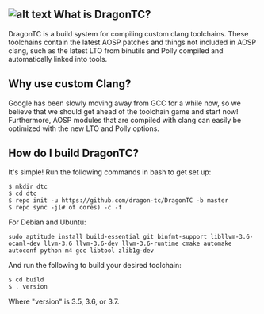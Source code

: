 ![alt text](http://imgur.com/gFcFcZ7.png)
What is DragonTC?
-----------------
DragonTC is a build system for compiling custom clang toolchains. These toolchains contain the latest AOSP patches and things not included in AOSP clang, such as the latest LTO from binutils and Polly compiled and automatically linked into tools.

Why use custom Clang?
---------------------
Google has been slowly moving away from GCC for a while now, so we believe that we should get ahead of the toolchain game and start now! Furthermore, AOSP modules that are compiled with clang can easily be optimized with the new LTO and Polly options.

How do I build DragonTC?
------------------------
It's simple! Run the following commands in bash to get set up:
```
$ mkdir dtc
$ cd dtc
$ repo init -u https://github.com/dragon-tc/DragonTC -b master
$ repo sync -j(# of cores) -c -f
```
For Debian and Ubuntu:
```
sudo aptitude install build-essential git binfmt-support libllvm-3.6-ocaml-dev llvm-3.6 llvm-3.6-dev llvm-3.6-runtime cmake automake autoconf python m4 gcc libtool zlib1g-dev
```

And run the following to build your desired toolchain:
```
$ cd build
$ . version
```
Where "version" is 3.5, 3.6, or 3.7.
